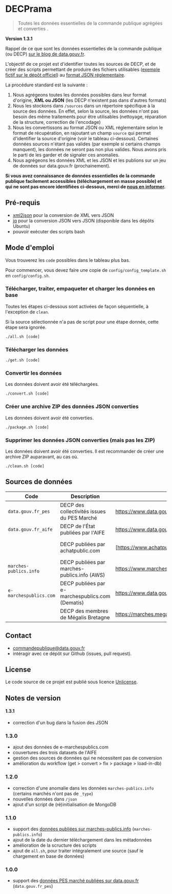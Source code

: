 # DECPrama

> Toutes les données essentielles de la commande publique agrégées et converties
.

**Version 1.3.1**

Rappel de ce que sont les données essentielles de la commande publique (ou DECP) [sur le blog de data.gouv.fr](https://www.data.gouv.fr/fr/posts/le-point-sur-les-donnees-essentielles-de-la-commande-publique/).

L'objectif de ce projet est d'identifier toutes les sources de DECP, et de créer des scripts permettant de produire des fichiers utilisables ([exemple fictif sur le dépôt officiel](https://github.com/etalab/format-commande-publique/blob/master/exemples/json/paquet.json)) au [format JSON réglementaire](https://github.com/etalab/format-commande-publique/tree/master/sch%C3%A9mas/json).

La procédure standard est la suivante :

1. Nous agrégeons toutes les données possibles dans leur format d'origine, **XML ou JSON** (les DECP n'existent pas dans d'autres formats)
2. Nous les stockons dans `/sources` dans un répertoire spécifique à la source des données. En effet, selon la source, les données n'ont pas besoin des même traitements pour être utilisables (nettoyage, réparation de la structure, correction de l'encodage)
3. Nous les convertissons au format JSON ou XML réglementaire selon le format de récupération, en rajoutant un champ `source` qui permet d'identifier la source d'origine (voir le tableau ci-dessous). Certaines données sources n'étant pas valides (par exemple si certains champs manquent), les données ne seront pas non plus valides. Nous avons pris le parti de les garder et de signaler ces anomalies.
4. Nous agrégeons les données XML et les JSON et les publions sur un jeu de données sur data.gouv.fr (prochainement).

**Si vous avez connaissance de données essentielles de la commande publique facilement accessibles (téléchargement en masse possible) et qui ne sont pas encore identifiées ci-dessous, merci de [nous en informer](#contact).**

## Pré-requis

- [xml2json](https://github.com/Cheedoong/xml2json) pour la conversion de XML vers JSON
- [jq](https://stedolan.github.io/jq/) pour la conversion JSON vers JSON (disponible dans les dépôts Ubuntu)
- pouvoir exécuter des scripts bash

## Mode d'emploi

Vous trouverez les `code` possibles dans le tableau plus bas.

Pour commencer, vous devez faire une copie de `config/config_template.sh` en `config/config.sh`.

### Télécharger, traiter, empaqueter et charger les données en base

Toutes les étapes ci-dessous sont activées de façon séquentielle, à l'exception de `clean`.

Si la source sélectionnée n'a pas de script pour une étape donnée, cette étape sera ignorée.

```
./all.sh [code]
```

### Télécharger les données

```
./get.sh [code]
```

### Convertir les données

Les données doivent avoir été téléchargées.

```
./convert.sh [code]
```

### Créer une archive ZIP des données JSON converties

Les données doivent avoir été converties.

```
./package.sh [code]
```

### Supprimer les données JSON converties (mais pas les ZIP)

Les données doivent avoir été converties. Il est recommander de créer une archive ZIP auparavant, au cas où.

```
./clean.sh [code]
```


## Sources de données

| Code                   | Description                                      | URL                                                           | Statut                                                                               |
| ---------------------- | ------------------------------------------------ | ------------------------------------------------------------- | ------------------------------------------------------------------------------------ |
| `data.gouv.fr_pes`     | DECP des collectivités issues du PES Marché      | https://www.data.gouv.fr/fr/datasets/5bd0b6fd8b4c413d0801dc57 | **Intégrée**                                                                         |
| `data.gouv.fr_aife`    | DECP de l'État publiées par l'AIFE               | https://www.data.gouv.fr/fr/datasets/5bd789ee8b4c4155bd9a0770 | **Intégrée**                                                                         |
|                        | DECP publiées par achatpublic.com                | [https://www.achatpublic.com](https://frama.link/47M71Xz2)    | Pas de téléchargement en masse                                                       |
| `marches-publics.info` | DECP publiées par marches-publics.info (AWS)     | https://www.marches-publics.info/mpiaws/index.cfm             | [Plus de téléchargement en masse](https://github.com/ColinMaudry/decp-json/issues/3) |
| `e-marchespublics.com` | DECP publiées par e-marchespublics.com (Dematis) | https://www.data.gouv.fr/fr/datasets/5c0a7845634f4139b2ee8883 | **Intégrée**                                                                         |
|                        | DECP des membres de Mégalis Bretagne             | https://marches.megalisbretagne.org/                          | Très peu de DECP publiées                                                            |

## Contact

- commandepublique@data.gouv.fr
- intéragir avec ce dépôt sur Github (issues, pull request).

## License

Le code source de ce projet est publié sous licence [Unlicense](http://unlicense.org).

## Notes de version

#### 1.3.1

- correction d'un bug dans la fusion des JSON

### 1.3.0

- ajout des données de e-marchespublics.com
- couvertures des trois datasets de l'AIFE
- gestion des sources de données qui ne nécessitent pas de conversion
- amélioration du workflow (get > convert > fix > package > load-in-db)

### 1.2.0

- correction d'une anomalie dans les données `marches-publics.info` (certains marchés n'ont pas de `_type`)
- nouvelles données dans `/json`
- ajout d'un script de (ré)initialisation de MongoDB

### 1.1.0

- support des [données publiées sur marches-publics.info](https://www.marches-publics.info/mpiaws/index.cfm) (`marches-publics.info`)
- ajout de la date du dernier téléchargement dans les métadonnées
- amélioration de la scructure des scripts
- ajout de `all.sh`, pour traiter intégralement une source (sauf le chargement en base de données)

### 1.0.0

- support des [données PES marché publiées sur data.gouv.fr](https://www.data.gouv.fr/fr/datasets/5bd0b6fd8b4c413d0801dc57/) (`data.gouv.fr_pes`)
